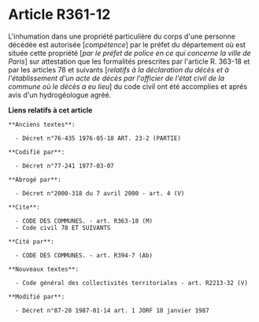 # Article R361-12

L'inhumation dans une propriété particulière du corps d'une personne décédée est autorisée [*compétence*] par le préfet du
département où est située cette propriété [*par le préfet de police en ce qui concerne la ville de Paris*] sur attestation
que les formalités prescrites par l'article R. 363-18 et par les articles 78 et suivants [*relatifs à la déclaration du décès
et à l'établissement d'un acte de décès par l'officier de l'état civil de la commune où le décès a eu lieu*] du code civil
ont été accomplies et aprés avis d'un hydrogéologue agréé.

**Liens relatifs à cet article**

	**Anciens textes**:

	  - Décret n°76-435 1976-05-18 ART. 23-2 (PARTIE)

	**Codifié par**:

	  - Décret n°77-241 1977-03-07

	**Abrogé par**:

	  - Décret n°2000-318 du 7 avril 2000 - art. 4 (V)

	**Cite**:

	  - CODE DES COMMUNES. - art. R363-18 (M)
	  - Code civil 78 ET SUIVANTS

	**Cité par**:

	  - CODE DES COMMUNES. - art. R394-7 (Ab)

	**Nouveaux textes**:

	  - Code général des collectivités territoriales - art. R2213-32 (V)

	**Modifié par**:

	  - Décret n°87-28 1987-01-14 art. 1 JORF 18 janvier 1987
